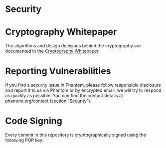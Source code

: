 # Security

# Cryptography Whitepaper

The algorithms and design decisions behind the cryptography are documented in the [Cryptography Whitepaper]().

# Reporting Vulnerabilities

If you find a security issue in Phantom, please follow responsible disclosure and report it to us via Phantom or by encrypted email, we will try to respond as quickly as possible. You can find the contact details at phantom.org/contact (section “Security”).

# Code Signing

Every commit in this repository is cryptographically signed using the following PGP key:




